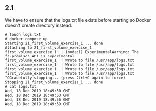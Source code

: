## 2.1

We have to ensure that the logs.txt file exists before starting so Docker doesn't create directory instead.

```
# touch logs.txt
# docker-compose up
Starting 21_first_volume_exercise_1 ... done
Attaching to 21_first_volume_exercise_1
first_volume_exercise_1  | (node:1) ExperimentalWarning: The fs.promises API is experimental
first_volume_exercise_1  | Wrote to file /usr/app/logs.txt
first_volume_exercise_1  | Wrote to file /usr/app/logs.txt
first_volume_exercise_1  | Wrote to file /usr/app/logs.txt
first_volume_exercise_1  | Wrote to file /usr/app/logs.txt
^CGracefully stopping... (press Ctrl+C again to force)
Stopping 21_first_volume_exercise_1 ... done
# cat logs.txt 
Wed, 18 Dec 2019 18:49:50 GMT
Wed, 18 Dec 2019 18:49:53 GMT
Wed, 18 Dec 2019 18:49:56 GMT
Wed, 18 Dec 2019 18:49:59 GMT
```

